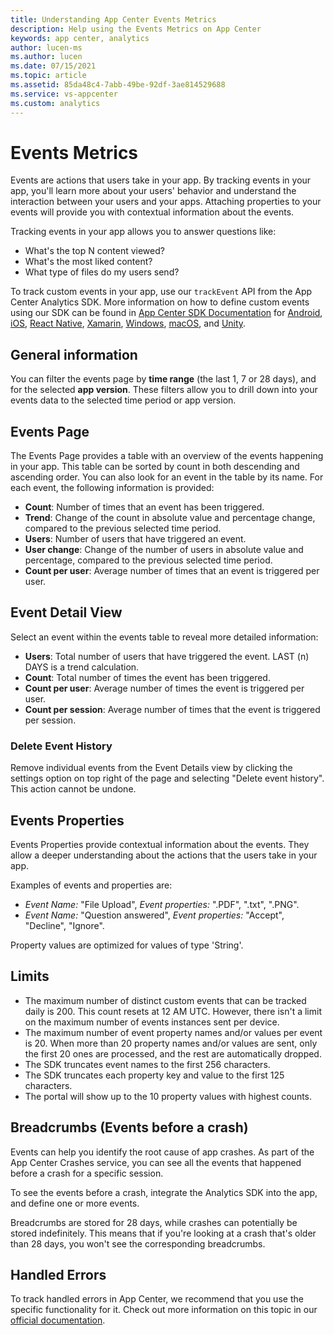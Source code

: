 ```yaml
---
title: Understanding App Center Events Metrics
description: Help using the Events Metrics on App Center
keywords: app center, analytics
author: lucen-ms
ms.author: lucen
ms.date: 07/15/2021
ms.topic: article
ms.assetid: 85da48c4-7abb-49be-92df-3ae814529688
ms.service: vs-appcenter
ms.custom: analytics
---
```


# Events Metrics
Events are actions that users take in your app. By tracking events in your app, you'll learn more about your users' behavior and understand the interaction between your users and your apps. Attaching properties to your events will provide you with contextual information about the events.

Tracking events in your app allows you to answer questions like:

- What's the top N content viewed?
- What's the most liked content?
- What type of files do my users send?

To track custom events in your app, use our `trackEvent` API from the App Center Analytics SDK. More information on how to define custom events using our SDK can be found in [App Center SDK Documentation](~/sdk/index.md) for [Android](~/sdk/analytics/android.md), [iOS](~/sdk/analytics/ios.md), [React Native](~/sdk/analytics/react-native.md), [Xamarin](~/sdk/analytics/xamarin.md), [Windows](~/sdk/analytics/windows.md), [macOS](~/sdk/analytics/macos.md), and [Unity](~/sdk/analytics/unity.md).

## General information

You can filter the events page by **time range** (the last 1, 7 or 28 days), and for the selected **app version**. These filters allow you to drill down into your events data to the selected time period or app version.

## Events Page
The Events Page provides a table with an overview of the events happening in your app. This table can be sorted by count in both descending and ascending order. You can also look for an event in the table by its name. For each event, the following information is provided:

- **Count**: Number of times that an event has been triggered.
- **Trend**: Change of the count in absolute value and percentage change, compared to the previous selected time period.
- **Users**: Number of users that have triggered an event.
- **User change**: Change of the number of users in absolute value and percentage, compared to the previous selected time period.
- **Count per user**: Average number of times that an event is triggered per user.

## Event Detail View
Select an event within the events table to reveal more detailed information:

- **Users**: Total number of users that have triggered the event. LAST (n) DAYS is a trend calculation.
- **Count**: Total number of times the event has been triggered.
- **Count per user**: Average number of times the event is triggered per user.
- **Count per session**: Average number of times that the event is triggered per session.

### Delete Event History
Remove individual events from the Event Details view by clicking the settings option on top right of the page and selecting "Delete event history". This action cannot be undone.

## Events Properties

Events Properties provide contextual information about the events. They allow a deeper understanding about the actions that the users take in your app.

Examples of events and properties are:

- *Event Name:* "File Upload", *Event properties:* ".PDF", ".txt", ".PNG".
- *Event Name:* "Question answered", *Event properties:* "Accept", "Decline", "Ignore".

Property values are optimized for values of type 'String'.

## Limits

- The maximum number of distinct custom events that can be tracked daily is 200. This count resets at 12 AM UTC. However, there isn't a limit on the maximum number of events instances sent per device.
- The maximum number of event property names and/or values per event is 20. When more than 20 property names and/or values are sent, only the first 20 ones are processed, and the rest are automatically dropped.
- The SDK truncates event names to the first 256 characters.
- The SDK truncates each property key and value to the first 125 characters.
- The portal will show up to the 10 property values with highest counts.

## Breadcrumbs (Events before a crash)

Events can help you identify the root cause of app crashes. As part of the App Center Crashes service, you can see all the events that happened before a crash for a specific session.

To see the events before a crash, integrate the Analytics SDK into the app, and define one or more events.

Breadcrumbs are stored for 28 days, while crashes can potentially be stored indefinitely. This means that if you're looking at a crash that's older than 28 days, you won't see the corresponding breadcrumbs.

## Handled Errors

To track handled errors in App Center, we recommend that you use the specific functionality for it. Check out more information on this topic in our [official documentation](~/diagnostics/index.md#errors).
